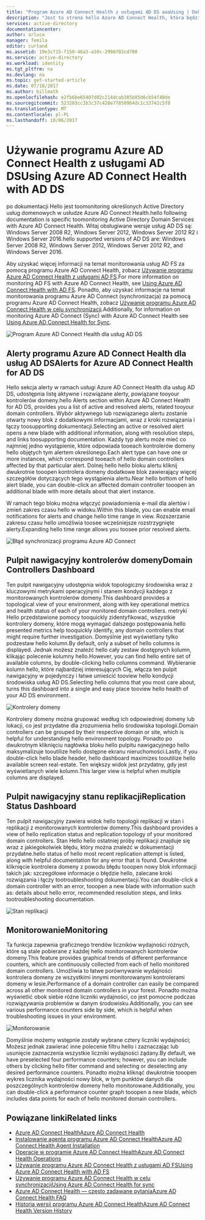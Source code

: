 ```yaml
---
title: "Program Azure AD Connect Health z usługami AD DS aaaUsing | Dokumentacja firmy Microsoft"
description: "Jest to strona hello Azure AD Connect Health, która będzie omawiać jak toomonitor usług AD DS."
services: active-directory
documentationcenter: 
author: arluca
manager: femila
editor: curtand
ms.assetid: 19e3cf15-f150-46a3-a10c-2990702cd700
ms.service: active-directory
ms.workload: identity
ms.tgt_pltfrm: na
ms.devlang: na
ms.topic: get-started-article
ms.date: 07/18/2017
ms.author: billmath
ms.openlocfilehash: e2fb6be65407d02c214dcab385b85d6cb54f48de
ms.sourcegitcommit: 523283cc1b3c37c428e77850964dc1c33742c5f0
ms.translationtype: MT
ms.contentlocale: pl-PL
ms.lasthandoff: 10/06/2017
---
```

# <a name="using-azure-ad-connect-health-with-ad-ds"></a><span data-ttu-id="6ae80-103">Używanie programu Azure AD Connect Health z usługami AD DS</span><span class="sxs-lookup"><span data-stu-id="6ae80-103">Using Azure AD Connect Health with AD DS</span></span>
<span data-ttu-id="6ae80-104">po dokumentacji Hello jest toomonitoring określonych Active Directory usług domenowych w usłudze Azure AD Connect Health.</span><span class="sxs-lookup"><span data-stu-id="6ae80-104">hello following documentation is specific toomonitoring Active Directory Domain Services with Azure AD Connect Health.</span></span> <span data-ttu-id="6ae80-105">Witaj obsługiwane wersje usług AD DS są: Windows Server 2008 R2, Windows Server 2012, Windows Server 2012 R2 i Windows Server 2016.</span><span class="sxs-lookup"><span data-stu-id="6ae80-105">hello supported versions of AD DS are: Windows Server 2008 R2, Windows Server 2012, Windows Server 2012 R2, and Windows Server 2016.</span></span>

<span data-ttu-id="6ae80-106">Aby uzyskać więcej informacji na temat monitorowania usług AD FS za pomocą programu Azure AD Connect Health, zobacz [Używanie programu Azure AD Connect Health z usługami AD FS](active-directory-aadconnect-health-adfs.md).</span><span class="sxs-lookup"><span data-stu-id="6ae80-106">For more information on monitoring AD FS with Azure AD Connect Health, see [Using Azure AD Connect Health with AD FS](active-directory-aadconnect-health-adfs.md).</span></span> <span data-ttu-id="6ae80-107">Ponadto, aby uzyskać informacje na temat monitorowania programu Azure AD Connect (synchronizacja) za pomocą programu Azure AD Connect Health, zobacz [Używanie programu Azure AD Connect Health w celu synchronizacji](active-directory-aadconnect-health-sync.md).</span><span class="sxs-lookup"><span data-stu-id="6ae80-107">Additionally, for information on monitoring Azure AD Connect (Sync) with Azure AD Connect Health see [Using Azure AD Connect Health for Sync](active-directory-aadconnect-health-sync.md).</span></span>

![Program Azure AD Connect Health dla usług AD DS](./media/active-directory-aadconnect-health/aadconnect-health-adds-entry.png)

## <a name="alerts-for-azure-ad-connect-health-for-ad-ds"></a><span data-ttu-id="6ae80-109">Alerty programu Azure AD Connect Health dla usług AD DS</span><span class="sxs-lookup"><span data-stu-id="6ae80-109">Alerts for Azure AD Connect Health for AD DS</span></span>
<span data-ttu-id="6ae80-110">Hello sekcja alerty w ramach usługi Azure AD Connect Health dla usług AD DS, udostępnia listę aktywne i rozwiązane alerty, powiązane tooyour kontrolerów domeny.</span><span class="sxs-lookup"><span data-stu-id="6ae80-110">hello Alerts section within Azure AD Connect Health for AD DS, provides you a list of active and resolved alerts, related tooyour domain controllers.</span></span> <span data-ttu-id="6ae80-111">Wybór aktywnego lub rozwiązanego alertu zostanie otwarty nowy blok z dodatkowymi informacjami, wraz z kroki rozwiązania i łączy toosupporting dokumentacji.</span><span class="sxs-lookup"><span data-stu-id="6ae80-111">Selecting an active or resolved alert opens a new blade with additional information, along with resolution steps, and links toosupporting documentation.</span></span> <span data-ttu-id="6ae80-112">Każdy typ alertu może mieć co najmniej jedno wystąpienie, które odpowiada tooeach kontrolerów domeny hello objętych tym alertem określonego.</span><span class="sxs-lookup"><span data-stu-id="6ae80-112">Each alert type can have one or more instances, which correspond tooeach of hello domain controllers affected by that particular alert.</span></span> <span data-ttu-id="6ae80-113">Dolnej hello hello bloku alertu kliknij dwukrotnie tooopen kontrolera domeny dodatkowe blok zawierający więcej szczegółów dotyczących tego wystąpienia alertu.</span><span class="sxs-lookup"><span data-stu-id="6ae80-113">Near hello bottom of hello alert blade, you can double-click an affected domain controller tooopen an additional blade with more details about that alert instance.</span></span>

<span data-ttu-id="6ae80-114">W ramach tego bloku można włączyć powiadomienia e-mail dla alertów i zmień zakres czasu hello w widoku.</span><span class="sxs-lookup"><span data-stu-id="6ae80-114">Within this blade, you can enable email notifications for alerts and change hello time range in view.</span></span> <span data-ttu-id="6ae80-115">Rozszerzanie zakresu czasu hello umożliwia toosee wcześniejsze rozstrzygnięte alerty.</span><span class="sxs-lookup"><span data-stu-id="6ae80-115">Expanding hello time range allows you toosee prior resolved alerts.</span></span>

![Błąd synchronizacji programu Azure AD Connect](./media/active-directory-aadconnect-health/aadconnect-health-adds-alerts.png)

## <a name="domain-controllers-dashboard"></a><span data-ttu-id="6ae80-117">Pulpit nawigacyjny kontrolerów domeny</span><span class="sxs-lookup"><span data-stu-id="6ae80-117">Domain Controllers Dashboard</span></span>
<span data-ttu-id="6ae80-118">Ten pulpit nawigacyjny udostępnia widok topologiczny środowiska wraz z kluczowymi metrykami operacyjnymi i stanem kondycji każdego z monitorowanych kontrolerów domeny.</span><span class="sxs-lookup"><span data-stu-id="6ae80-118">This dashboard provides a topological view of your environment, along with key operational metrics and health status of each of your monitored domain controllers.</span></span> <span data-ttu-id="6ae80-119">metryki Hello przedstawione pomocy tooquickly zidentyfikować, wszystkie kontrolery domeny, które mogą wymagać dalszego postępowania.</span><span class="sxs-lookup"><span data-stu-id="6ae80-119">hello presented metrics help tooquickly identify, any domain controllers that might require further investigation.</span></span> <span data-ttu-id="6ae80-120">Domyślnie jest wyświetlany tylko podzestaw hello kolumn.</span><span class="sxs-lookup"><span data-stu-id="6ae80-120">By default, only a subset of hello columns is displayed.</span></span> <span data-ttu-id="6ae80-121">Jednak możesz znaleźć hello cały zestaw dostępnych kolumn, klikając polecenie kolumny hello.</span><span class="sxs-lookup"><span data-stu-id="6ae80-121">However, you can find hello entire set of available columns, by double-clicking hello columns command.</span></span> <span data-ttu-id="6ae80-122">Wybieranie kolumn hello, które najbardziej interesujących Cię, włącza ten pulpit nawigacyjny w pojedynczy i łatwe umieścić tooview hello kondycji środowiska usług AD DS.</span><span class="sxs-lookup"><span data-stu-id="6ae80-122">Selecting hello columns that you most care about, turns this dashboard into a single and easy place tooview hello health of your AD DS environment.</span></span>

![Kontrolery domeny](./media/active-directory-aadconnect-health/aadconnect-health-adds-domainsandsites-dashboard.png)

<span data-ttu-id="6ae80-124">Kontrolery domeny można grupować według ich odpowiedniej domeny lub lokacji, co jest przydatne dla zrozumienia hello środowiska topologii.</span><span class="sxs-lookup"><span data-stu-id="6ae80-124">Domain controllers can be grouped by their respective domain or site, which is helpful for understanding hello environment topology.</span></span> <span data-ttu-id="6ae80-125">Ponadto po dwukrotnym kliknięciu nagłówka bloku hello pulpitu nawigacyjnego hello maksymalizuje tooutilize hello dostępne ekranu nieruchomości.</span><span class="sxs-lookup"><span data-stu-id="6ae80-125">Lastly, if you double-click hello blade header, hello dashboard maximizes tooutilize hello available screen real-estate.</span></span> <span data-ttu-id="6ae80-126">Ten większy widok jest przydatny, gdy jest wyświetlanych wiele kolumn.</span><span class="sxs-lookup"><span data-stu-id="6ae80-126">This larger view is helpful when multiple columns are displayed.</span></span>

## <a name="replication-status-dashboard"></a><span data-ttu-id="6ae80-127">Pulpit nawigacyjny stanu replikacji</span><span class="sxs-lookup"><span data-stu-id="6ae80-127">Replication Status Dashboard</span></span>
<span data-ttu-id="6ae80-128">Ten pulpit nawigacyjny zawiera widok hello topologii replikacji w stan i replikacji z monitorowanych kontrolerów domeny.</span><span class="sxs-lookup"><span data-stu-id="6ae80-128">This dashboard provides a view of hello replication status and replication topology of your monitored domain controllers.</span></span> <span data-ttu-id="6ae80-129">Stan Hello hello ostatniej próby replikacji znajduje się wraz z jakiegokolwiek błędu, który można znaleźć w dokumentacji przydatne.</span><span class="sxs-lookup"><span data-stu-id="6ae80-129">hello status of hello most recent replication attempt is listed, along with helpful documentation for any error that is found.</span></span> <span data-ttu-id="6ae80-130">Dwukrotne kliknięcie kontrolera domeny z powodu błędu tooopen nowy blok informacji takich jak: szczegółowe informacje o błędzie hello, zalecane kroki rozwiązania i łączy tootroubleshooting dokumentacji.</span><span class="sxs-lookup"><span data-stu-id="6ae80-130">You can double-click a domain controller with an error, tooopen a new blade with information such as: details about hello error, recommended resolution steps, and links tootroubleshooting documentation.</span></span>

![Stan replikacji](./media/active-directory-aadconnect-health/aadconnect-health-adds-replication.png)

## <a name="monitoring"></a><span data-ttu-id="6ae80-132">Monitorowanie</span><span class="sxs-lookup"><span data-stu-id="6ae80-132">Monitoring</span></span>
<span data-ttu-id="6ae80-133">Ta funkcja zapewnia graficznego trendów liczników wydajności różnych, które są stale pobierane z każdej hello monitorowanych kontrolerów domeny.</span><span class="sxs-lookup"><span data-stu-id="6ae80-133">This feature provides graphical trends of different performance counters, which are continuously collected from each of hello monitored domain controllers.</span></span> <span data-ttu-id="6ae80-134">Umożliwia to łatwe porównywanie wydajności kontrolera domeny ze wszystkimi innymi monitorowanymi kontrolerami domeny w lesie.</span><span class="sxs-lookup"><span data-stu-id="6ae80-134">Performance of a domain controller can easily be compared across all other monitored domain controllers in your forest.</span></span> <span data-ttu-id="6ae80-135">Ponadto można wyświetlić obok siebie różne liczniki wydajności, co jest pomocne podczas rozwiązywania problemów w danym środowisku.</span><span class="sxs-lookup"><span data-stu-id="6ae80-135">Additionally, you can see various performance counters side by side, which is helpful when troubleshooting issues in your environment.</span></span>

![Monitorowanie](./media/active-directory-aadconnect-health/aadconnect-health-adds-monitoring.png)

<span data-ttu-id="6ae80-137">Domyślnie możemy wstępnie zostały wybrane cztery liczniki wydajności; Możesz jednak zawierać inne polecenie filtru hello i zaznaczając lub usunięcie zaznaczenia wszystkie liczniki wydajności żądany.</span><span class="sxs-lookup"><span data-stu-id="6ae80-137">By default, we have preselected four performance counters; however, you can include others by clicking hello filter command and selecting or deselecting any desired performance counters.</span></span> <span data-ttu-id="6ae80-138">Ponadto można kliknąć dwukrotnie tooopen wykres licznika wydajności nowy blok, w tym punktów danych dla poszczególnych kontrolerów domeny hello monitorowane.</span><span class="sxs-lookup"><span data-stu-id="6ae80-138">Additionally, you can double-click a performance counter graph tooopen a new blade, which includes data points for each of hello monitored domain controllers.</span></span>

## <a name="related-links"></a><span data-ttu-id="6ae80-139">Powiązane linki</span><span class="sxs-lookup"><span data-stu-id="6ae80-139">Related links</span></span>
* [<span data-ttu-id="6ae80-140">Azure AD Connect Health</span><span class="sxs-lookup"><span data-stu-id="6ae80-140">Azure AD Connect Health</span></span>](active-directory-aadconnect-health.md)
* [<span data-ttu-id="6ae80-141">Instalowanie agenta programu Azure AD Connect Health</span><span class="sxs-lookup"><span data-stu-id="6ae80-141">Azure AD Connect Health Agent Installation</span></span>](active-directory-aadconnect-health-agent-install.md)
* [<span data-ttu-id="6ae80-142">Operacje w programie Azure AD Connect Health</span><span class="sxs-lookup"><span data-stu-id="6ae80-142">Azure AD Connect Health Operations</span></span>](active-directory-aadconnect-health-operations.md)
* [<span data-ttu-id="6ae80-143">Używanie programu Azure AD Connect Health z usługami AD FS</span><span class="sxs-lookup"><span data-stu-id="6ae80-143">Using Azure AD Connect Health with AD FS</span></span>](active-directory-aadconnect-health-adfs.md)
* [<span data-ttu-id="6ae80-144">Używanie programu Azure AD Connect Health w celu synchronizacji</span><span class="sxs-lookup"><span data-stu-id="6ae80-144">Using Azure AD Connect Health for sync</span></span>](active-directory-aadconnect-health-sync.md)
* [<span data-ttu-id="6ae80-145">Azure AD Connect Health — często zadawane pytania</span><span class="sxs-lookup"><span data-stu-id="6ae80-145">Azure AD Connect Health FAQ</span></span>](active-directory-aadconnect-health-faq.md)
* [<span data-ttu-id="6ae80-146">Historia wersji programu Azure AD Connect Health</span><span class="sxs-lookup"><span data-stu-id="6ae80-146">Azure AD Connect Health Version History</span></span>](active-directory-aadconnect-health-version-history.md)

